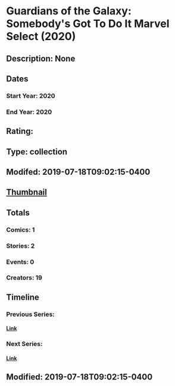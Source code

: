 # Guardians of the Galaxy: Somebody's Got To Do It Marvel Select (2020)
## Description: None
## Dates
### Start Year: 2020
### End Year: 2020
## Rating: 
## Type: collection
## Modifed: 2019-07-18T09:02:15-0400
## [Thumbnail](http://i.annihil.us/u/prod/marvel/i/mg/b/40/image_not_available.jpg)
## Totals
### Comics: 1
### Stories: 2
### Events: 0
### Creators: 19
## Timeline
### Previous Series: 
#### [Link]()
### Next Series: 
#### [Link]()
## Modified: 2019-07-18T09:02:15-0400